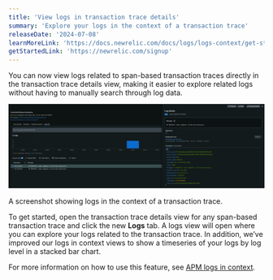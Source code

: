 ```yaml
---
title: 'View logs in transaction trace details'
summary: 'Explore your logs in the context of a transaction trace'
releaseDate: '2024-07-08'
learnMoreLink: 'https://docs.newrelic.com/docs/logs/logs-context/get-started-logs-context/'
getStartedLink: 'https://newrelic.com/signup'
---
```


You can now view logs related to span-based transaction traces directly in the transaction trace details view, making it easier to explore related logs without having to manually search through log data. 

![A screenshot showing logs in the context of a transaction trace.](./images/WhatsNewAPMLogsInContextTransactionTrace.webp "A screenshot showing logs in the context of a transaction trace.")
<figcaption>A screenshot showing logs in the context of a transaction trace.</figcaption>

To get started, open the transaction trace details view for any span-based transaction trace and click the new **Logs** tab. A logs view will open where you can explore your logs related to the transaction trace. In addition, we’ve improved our logs in context views to show a timeseries of your logs by log level in a stacked bar chart. 

For more information on how to use this feature, see [APM logs in context](https://docs.newrelic.com/docs/logs/logs-context/get-started-logs-context/).


